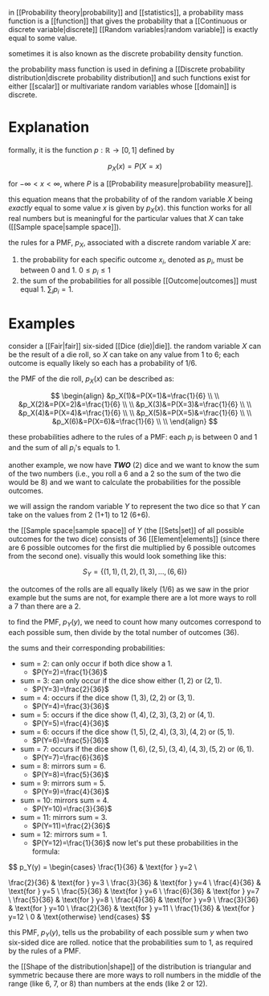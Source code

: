 in [[Probability theory|probability]] and [[statistics]], a probability mass function is a [[function]] that gives the probability that a [[Continuous or discrete variable|discrete]] [[Random variables|random variable]] is exactly equal to some value. 

sometimes it is also known as the discrete probability density function.

the probability mass function is used in defining a [[Discrete probability distribution|discrete probability distribution]] and such functions exist for either [[scalar]] or multivariate random variables whose [[domain]] is discrete.

# Explanation

formally, it is the function $p:\mathbb{R}\rightarrow[0,1]$ defined by

$$
p_X(x)=P(X=x)
$$

for $-\infty<x<\infty$, where $P$ is a [[Probability measure|probability measure]].   

this equation means that the probability of of the random variable $X$ being *exactly* equal to some value $x$ is given by $p_X(x)$. this function works for all real numbers but is meaningful for the particular values that $X$ can take ([[Sample space|sample space]]).

the rules for a PMF, $p_X$, associated with a discrete random variable $X$ are:

1. the probability for each specific outcome $x_i$, denoted as $p_i$, must be between $0$ and $1$. $0\leq p_i\leq1$
2. the sum of the probabilities for all possible [[Outcome|outcomes]] must equal 1. $\sum_i p_i=1$.

# Examples

consider a [[Fair|fair]] six-sided [[Dice (die)|die]]. the random variable $X$ can be the result of a die roll, so $X$ can take on any value from 1 to 6; each outcome is equally likely so each has a probability of $1/6$.

the PMF of the die roll, $p_X(x)$ can be described as:

$$
\begin{align}
&p_X(1)&=P(X=1)&=\frac{1}{6} \\
\\
&p_X(2)&=P(X=2)&=\frac{1}{6} \\
\\
&p_X(3)&=P(X=3)&=\frac{1}{6} \\
\\
&p_X(4)&=P(X=4)&=\frac{1}{6} \\
\\
&p_X(5)&=P(X=5)&=\frac{1}{6} \\
\\
&p_X(6)&=P(X=6)&=\frac{1}{6} \\
\\
\end{align}
$$

these probabilities adhere to the rules of a PMF: each $p_i$ is between $0$ and $1$ and the sum of all $p_i$'s equals to 1.

another example, we now have ***TWO*** (2) dice and we want to know the sum of the two numbers (i.e., you roll a 6 and a 2 so the sum of the two die would be 8) and we want to calculate the probabilities for the possible outcomes.

we will assign the random variable $Y$ to represent the two dice so that $Y$ can take on the values from 2 (1+1) to 12 (6+6).

the [[Sample space|sample space]] of $Y$ (the [[Sets|set]] of all possible outcomes for the two dice) consists of $36$ [[Element|elements]] (since there are 6 possible outcomes for the first die multiplied by 6 possible outcomes from the second one). visually this would look something like this:

$$
S_Y=\{(1,1),(1,2),(1,3),\dots,(6,6)\}
$$

the outcomes of the rolls are all equally likely ($1/6$) as we saw in the prior example but the sums are not, for example there are a lot more ways to roll a 7 than there are a 2.

to find the PMF, $p_Y(y)$, we need to count how many outcomes correspond to each possible sum, then divide by the total number of outcomes (36).

the sums and their corresponding probabilities: 

- sum = 2: can only occur if both dice show a 1. 
	- $P(Y=2)=\frac{1}{36}$
- sum = 3: can only occur if the dice show either $(1,2)\text{ or }(2,1)$. 
	- $P(Y=3)=\frac{2}{36}$
- sum = 4: occurs if the dice show $(1,3),(2,2)\text{ or }(3,1)$. 
	- $P(Y=4)=\frac{3}{36}$
- sum = 5: occurs if the dice show $(1,4),(2,3),(3,2)\text{ or }(4,1)$. 
	- $P(Y=5)=\frac{4}{36}$
- sum = 6: occurs if the dice show $(1,5),(2,4),(3,3),(4,2)\text{ or }(5,1)$. 
	- $P(Y=6)=\frac{5}{36}$
- sum = 7: occurs if the dice show $(1,6),(2,5),(3,4),(4,3),(5,2)\text{ or }(6,1)$. 
	- $P(Y=7)=\frac{6}{36}$
- sum = 8: mirrors sum = 6. 
	- $P(Y=8)=\frac{5}{36}$
- sum = 9: mirrors sum = 5. 
	- $P(Y=9)=\frac{4}{36}$
- sum = 10: mirrors sum = 4. 
	- $P(Y=10)=\frac{3}{36}$
- sum = 11: mirrors sum = 3. 
	- $P(Y=11)=\frac{2}{36}$
- sum = 12: mirrors sum = 1. 
	- $P(Y=12)=\frac{1}{36}$
now let's put these probabilities in the formula:

$$
p_Y(y) = 
\begin{cases} 
\frac{1}{36} & \text{for } y=2 \\

\frac{2}{36} & \text{for } y=3 \\
\frac{3}{36} & \text{for } y=4 \\
\frac{4}{36} & \text{for } y=5 \\
\frac{5}{36} & \text{for } y=6 \\
\frac{6}{36} & \text{for } y=7 \\
\frac{5}{36} & \text{for } y=8 \\
\frac{4}{36} & \text{for } y=9 \\
\frac{3}{36} & \text{for } y=10 \\
\frac{2}{36} & \text{for } y=11 \\
\frac{1}{36} & \text{for } y=12 \\
0 & \text{otherwise}
\end{cases}
$$

this PMF, $p_Y(y)$, tells us the probability of each possible sum $y$ when two six-sided dice are rolled. notice that the probabilities sum to 1, as required by the rules of a PMF. 

the [[Shape of the distribution|shape]] of the distribution is triangular and symmetric because there are more ways to roll numbers in the middle of the range (like 6, 7, or 8) than numbers at the ends (like 2 or 12).